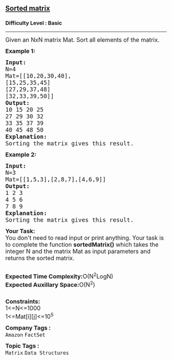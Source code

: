 <h2><a href="https://practice.geeksforgeeks.org/problems/sorted-matrix2333/1?page=6&sprint=94ade6723438d94ecf0c00c3937dad55&sortBy=submissions">Sorted matrix</a></h2><h3>Difficulty Level : Basic</h3><hr><div class="problems_problem_content__Xm_eO"><p><span style="font-size:18px">Given an NxN&nbsp;matrix Mat. Sort&nbsp;all elements of the matrix.</span></p>

<p><span style="font-size:18px"><strong>Example 1:</strong></span></p>

<pre><span style="font-size:18px"><strong>Input:</strong>
N=4
Mat=[[10,20,30,40],
[15,25,35,45] 
[27,29,37,48] 
[32,33,39,50]]
<strong>Output:</strong>
10 15 20 25 
27 29 30 32
33 35 37 39
40 45 48 50
<strong>Explanation:</strong>
Sorting the matrix gives this result.</span></pre>

<p><span style="font-size:18px"><strong>Example 2:</strong></span></p>

<pre><span style="font-size:18px"><strong>Input:</strong>
N=3
Mat=[[1,5,3],[2,8,7],[4,6,9]]
<strong>Output:</strong>
1 2 3 
4 5 6
7 8 9
<strong>Explanation:</strong>
Sorting the matrix gives this result.</span></pre>

<p><span style="font-size:18px"><strong>Your Task:</strong><br>
You don't need to read input or print anything. Your task is to complete the function <strong>sortedMatrix()</strong> which takes the integer N and the matrix Mat as input parameters and returns the sorted matrix.</span></p>

<p><br>
<span style="font-size:18px"><strong>Expected Time Complexity:</strong>O(N<sup>2</sup>LogN)<br>
<strong>Expected Auxillary Space:</strong>O(N<sup>2</sup>)</span></p>

<p><br>
<span style="font-size:18px"><strong>Constraints:</strong><br>
1&lt;=N&lt;=1000<br>
1&lt;=Mat[i][j]&lt;=10<sup>5</sup></span></p>
</div><p><span style=font-size:18px><strong>Company Tags : </strong><br><code>Amazon</code>&nbsp;<code>FactSet</code>&nbsp;<br><p><span style=font-size:18px><strong>Topic Tags : </strong><br><code>Matrix</code>&nbsp;<code>Data Structures</code>&nbsp;